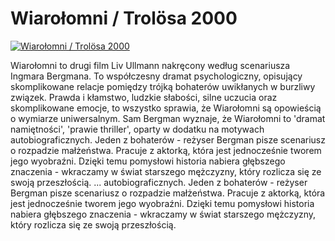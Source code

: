 Wiarołomni / Trolösa 2000 
=============
[![Wiarołomni / Trolösa 2000 ](http://vidos.pl/images/player.gif)](http://vidos.pl/wiarolomni-trolsa-2000)

 Wiarołomni to drugi film Liv Ullmann nakręcony według scenariusza Ingmara Bergmana. To współczesny dramat psychologiczny, opisujący skomplikowane relacje pomiędzy trójką bohaterów uwikłanych w burzliwy związek. Prawda i kłamstwo, ludzkie słabości, silne uczucia oraz skomplikowane emocje, to wszystko sprawia, że Wiarołomni są opowieścią o wymiarze uniwersalnym. Sam Bergman wyznaje, że Wiarołomni to 'dramat namiętności', 'prawie thriller', oparty w dodatku na motywach autobiograficznych. Jeden z bohaterów - reżyser Bergman pisze scenariusz o rozpadzie małżeństwa. Pracuje z aktorką, która jest jednocześnie tworem jego wyobraźni. Dzięki temu pomysłowi historia nabiera głębszego znaczenia - wkraczamy w świat starszego mężczyzny, który rozlicza się ze swoją przeszłością.   ... autobiograficznych. Jeden z bohaterów - reżyser Bergman pisze scenariusz o rozpadzie małżeństwa. Pracuje z aktorką, która jest jednocześnie tworem jego wyobraźni. Dzięki temu pomysłowi historia nabiera głębszego znaczenia - wkraczamy w świat starszego mężczyzny, który rozlicza się ze swoją przeszłością.

